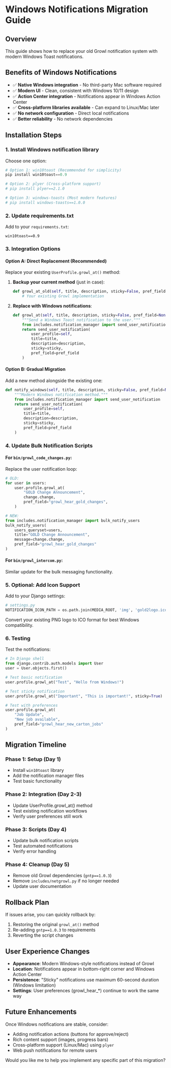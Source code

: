 # Windows Notifications Migration Guide

## Overview
This guide shows how to replace your old Growl notification system with modern Windows Toast notifications.

## Benefits of Windows Notifications
- ✅ **Native Windows integration** - No third-party Mac software required
- ✅ **Modern UI** - Clean, consistent with Windows 10/11 design
- ✅ **Action Center integration** - Notifications appear in Windows Action Center
- ✅ **Cross-platform libraries available** - Can expand to Linux/Mac later
- ✅ **No network configuration** - Direct local notifications
- ✅ **Better reliability** - No network dependencies

## Installation Steps

### 1. Install Windows notification library
Choose one option:

```powershell
# Option 1: win10toast (Recommended for simplicity)
pip install win10toast==0.9

# Option 2: plyer (Cross-platform support)
# pip install plyer==2.1.0

# Option 3: windows-toasts (Most modern features)
# pip install windows-toasts==1.0.0
```

### 2. Update requirements.txt
Add to your `requirements.txt`:
```
win10toast==0.9
```

### 3. Integration Options

#### Option A: Direct Replacement (Recommended)
Replace your existing `UserProfile.growl_at()` method:

1. **Backup your current method** (just in case):
   ```python
   def growl_at_old(self, title, description, sticky=False, pref_field=None):
       # Your existing Growl implementation
   ```

2. **Replace with Windows notifications**:
   ```python
   def growl_at(self, title, description, sticky=False, pref_field=None):
       """Send a Windows Toast notification to the user."""
       from includes.notification_manager import send_user_notification
       return send_user_notification(
           user_profile=self,
           title=title,
           description=description,
           sticky=sticky,
           pref_field=pref_field
       )
   ```

#### Option B: Gradual Migration
Add a new method alongside the existing one:

```python
def notify_windows(self, title, description, sticky=False, pref_field=None):
    """Modern Windows notification method."""
    from includes.notification_manager import send_user_notification
    return send_user_notification(
        user_profile=self,
        title=title,
        description=description,
        sticky=sticky,
        pref_field=pref_field
    )
```

### 4. Update Bulk Notification Scripts

#### For `bin/growl_code_changes.py`:
Replace the user notification loop:

```python
# OLD:
for user in users:
    user.profile.growl_at(
        "GOLD Change Announcement",
        change.change,
        pref_field="growl_hear_gold_changes",
    )

# NEW:
from includes.notification_manager import bulk_notify_users
bulk_notify_users(
    users_queryset=users,
    title="GOLD Change Announcement",
    message=change.change,
    pref_field="growl_hear_gold_changes"
)
```

#### For `bin/growl_intercom.py`:
Similar update for the bulk messaging functionality.

### 5. Optional: Add Icon Support

Add to your Django settings:
```python
# settings.py
NOTIFICATION_ICON_PATH = os.path.join(MEDIA_ROOT, 'img', 'gold2logo.ico')
```

Convert your existing PNG logo to ICO format for best Windows compatibility.

### 6. Testing

Test the notifications:
```python
# In Django shell
from django.contrib.auth.models import User
user = User.objects.first()

# Test basic notification
user.profile.growl_at("Test", "Hello from Windows!")

# Test sticky notification
user.profile.growl_at("Important", "This is important!", sticky=True)

# Test with preferences
user.profile.growl_at(
    "Job Update",
    "New job available",
    pref_field="growl_hear_new_carton_jobs"
)
```

## Migration Timeline

### Phase 1: Setup (Day 1)
- Install `win10toast` library
- Add the notification manager files
- Test basic functionality

### Phase 2: Integration (Day 2-3)
- Update UserProfile.growl_at() method
- Test existing notification workflows
- Verify user preferences still work

### Phase 3: Scripts (Day 4)
- Update bulk notification scripts
- Test automated notifications
- Verify error handling

### Phase 4: Cleanup (Day 5)
- Remove old Growl dependencies (`gntp==1.0.3`)
- Remove `includes/netgrowl.py` if no longer needed
- Update user documentation

## Rollback Plan
If issues arise, you can quickly rollback by:
1. Restoring the original `growl_at()` method
2. Re-adding `gntp==1.0.3` to requirements
3. Reverting the script changes

## User Experience Changes
- **Appearance**: Modern Windows-style notifications instead of Growl
- **Location**: Notifications appear in bottom-right corner and Windows Action Center
- **Persistence**: "Sticky" notifications use maximum 60-second duration (Windows limitation)
- **Settings**: User preferences (growl_hear_*) continue to work the same way

## Future Enhancements
Once Windows notifications are stable, consider:
- Adding notification actions (buttons for approve/reject)
- Rich content support (images, progress bars)
- Cross-platform support (Linux/Mac) using `plyer`
- Web push notifications for remote users

Would you like me to help you implement any specific part of this migration?
